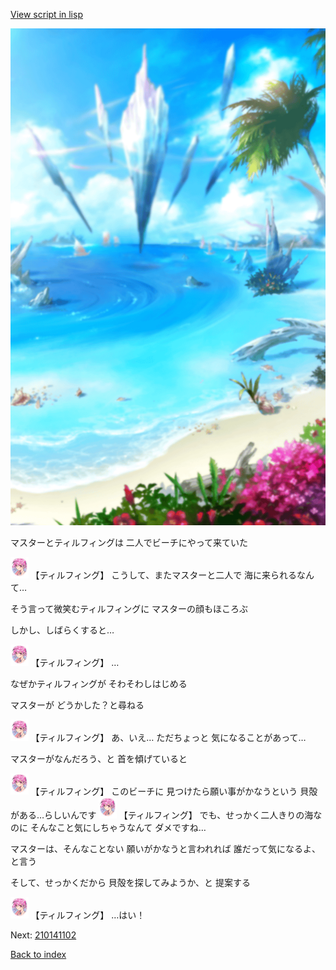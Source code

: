 [View script in lisp](../scripts/210141101.txt)

![sea_beach_day.png](../images/backgrounds/sea_beach_day.png)

マスターとティルフィングは
二人でビーチにやって来ていた

<img src="../images/units/2101411.png" alt="2101411.png" height="34"/>
【ティルフィング】
こうして、またマスターと二人で
海に来られるなんて…

そう言って微笑むティルフィングに
マスターの顔もほころぶ

しかし、しばらくすると…

<img src="../images/units/2101411.png" alt="2101411.png" height="34"/>
【ティルフィング】
…

なぜかティルフィングが
そわそわしはじめる

マスターが
どうかした？と尋ねる

<img src="../images/units/2101411.png" alt="2101411.png" height="34"/>
【ティルフィング】
あ、いえ…
ただちょっと
気になることがあって…

マスターがなんだろう、と
首を傾げていると

<img src="../images/units/2101411.png" alt="2101411.png" height="34"/>
【ティルフィング】
このビーチに
見つけたら願い事がかなうという
貝殻がある…らしいんです

<img src="../images/units/2101411.png" alt="2101411.png" height="34"/>
【ティルフィング】
でも、せっかく二人きりの海なのに
そんなこと気にしちゃうなんて
ダメですね…

マスターは、そんなことない
願いがかなうと言われれば
誰だって気になるよ、と言う

そして、せっかくだから
貝殻を探してみようか、と
提案する

<img src="../images/units/2101411.png" alt="2101411.png" height="34"/>
【ティルフィング】
…はい！


Next: [210141102](210141102.md)

[Back to index](index.md)

